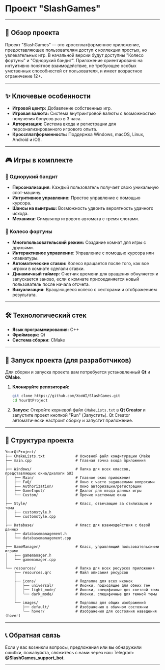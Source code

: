 # Проект "SlashGames"

---

## 🚀 Обзор проекта

Проект "SlashGames" — это кроссплатформенное приложение, предоставляющее пользователям доступ к коллекции простых, но увлекательных игр. В начальной версии будут доступны "Колесо фортуны" и "Однорукий бандит". Приложение ориентировано на интуитивно понятное взаимодействие, не требующее особых умственных способностей от пользователя, и имеет возрастное ограничение 12+.

---

## ✨ Ключевые особенности

* **Игровой центр:** Добавление собственных игр.
* **Игровая валюта:** Система внутриигровой валюты с возможностью получения бонусов раз в 3 часа.
* **Авторизация:** Система входа и регистрации для персонализированного игрового опыта.
* **Кроссплатформенность:** Поддержка Windows, macOS, Linux, Android и iOS.

---

## 🎮 Игры в комплекте

### 🎰 Однорукий бандит

* **Персонализация:** Каждый пользователь получает свою уникальную слот-машину.
* **Интуитивное управление:** Простое управление с помощью курсора.
* **Шансы на выигрыш:** Возможность удвоить вероятность удачного исхода.
* **Механика:** Симулятор игрового автомата с тремя слотами.

### 🎡 Колесо фортуны

* **Многопользовательский режим:** Создание комнат для игры с друзьями.
* **Интерактивное управление:** Управление с помощью курсора или клавиатуры.
* **Автоматические ставки:** Колесо вращается после того, как все игроки в комнате сделали ставки.
* **Динамичный таймер:** Счетчик времени для вращения обнуляется и запускается заново, если к комнате присоединяется новый пользователь после начала отсчета.
* **Визуализация:** Вращающееся колесо с секторами и отображением результата.

---

## 🛠️ Технологический стек

* **Язык программирования:** C++
* **Фреймворк:** Qt
* **Система сборки:** CMake

---

## 🚀 Запуск проекта (для разработчиков)

Для сборки и запуска проекта вам потребуется установленный **Qt** и **CMake**.

1.  **Клонируйте репозиторий:**
    ```bash
    git clone https://github.com/XooWI/SlashGames.git
    cd YourQtProject
    ```
2.  **Запуск:**
    Откройте корневой файл `CMakeLists.txt` в **Qt Creator** и запустите проект кнопкой "Run" (Запустить). Qt Creator автоматически настроит сборку и запустит приложение.

---

## 📂 Структура проекта

```
YourQtProject/
├── CMakeLists.txt              # Основной файл конфигурации CMake
├── main.cpp                    # Главная точка входа приложения
│
├── Windows/                    # Папка для всех классов, представляющих окна/диалоги GUI
│   ├── Main/                   # Главное окно приложения
│   ├── FaQ/                    # Окно с часто задаваемыми вопросами
│   ├── Authorization/          # Окно авторизации/регистрации
│   ├── GameInput/              # Диалог для ввода данных игры
│   └── Custom/                 # Прочие кастомные окна
│
├── Style/                      # Класс, отвечающие за стилизацию и темы
│   ├── customstyle.h
│   └── customstyle.cpp
│
├── Database/                   # Класс для взаимодействия с базой данных
│   ├── databasemanagement.h
│   └── databasemanagement.cpp
│
├── GameManager/                # Класс, управляющий пользовательскими играми
│   ├── gamemanager.h
│   └── gamemanager.cpp
│
└── resources/                  # Папка для всех ресурсов приложения
    ├── resources.qrc           # Файл описания ресурсов
    │
    ├── icons/                  # Подпапка для всех иконок
    │   ├── universal/          # Иконки, подходящие для обеих тем 
    │   ├── light_mode/         # Иконки, специфичные для светлой темы
    │   └── dark_mode/          # Иконки, специфичные для темной темы
    │
    └── images/                 # Подпапка для общих изображений 
        ├── default/            # Изображения в обычном состоянии
        └── hover/              # Изображения для состояния наведения (hover)
```

---

## 📞 Обратная связь

Если у вас возникли вопросы, предложения или вы обнаружили ошибки, пожалуйста, свяжитесь с нами через наш Telegram: **@SlashGames_support_bot**.

---